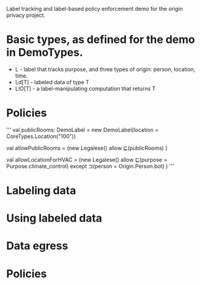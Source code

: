 Label tracking and label-based policy enforcement demo for the origin
privacy project.

# Basic types, as defined for the demo in DemoTypes.

* L - label that tracks purpose, and three types of origin: person, location, time.
* Ld[T] - labeled data of type T
* LIO[T] - a label-manipulating computation that returns T


# Policies

'''
  val publicRooms: DemoLabel =
    new DemoLabel(location = CoreTypes.Location("100"))

  val allowPublicRooms = (new Legalese()
    allow ⊑(publicRooms)
  )

  val allowLocationForHVAC = (new Legalese()
    allow ⊑(purpose = Purpose.climate_control)
    except ⊐(person = Origin.Person.bot)
  )
'''

# Labeling data

# Using labeled data

# Data egress

# Policies

